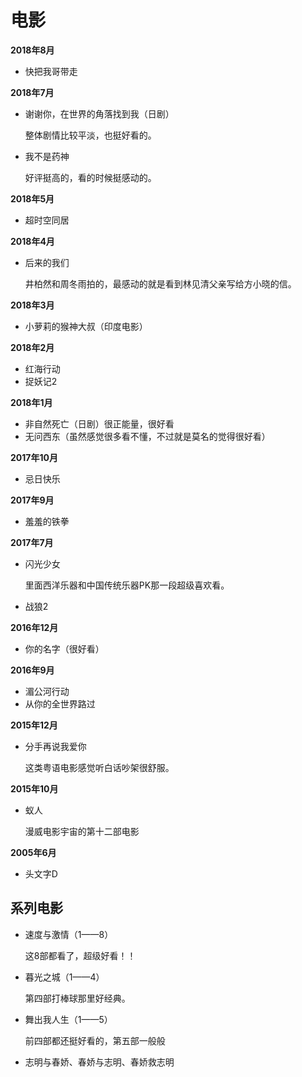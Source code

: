 # 电影 #
**2018年8月**

- 快把我哥带走

**2018年7月**

- 谢谢你，在世界的角落找到我（日剧）

	整体剧情比较平淡，也挺好看的。
- 我不是药神

	好评挺高的，看的时候挺感动的。

**2018年5月**

- 超时空同居

**2018年4月**

- 后来的我们

	井柏然和周冬雨拍的，最感动的就是看到林见清父亲写给方小晓的信。

**2018年3月**

- 小萝莉的猴神大叔（印度电影）

**2018年2月**

- 红海行动
- 捉妖记2

**2018年1月**

- 非自然死亡（日剧）很正能量，很好看
- 无问西东（虽然感觉很多看不懂，不过就是莫名的觉得很好看）


**2017年10月**

- 忌日快乐

**2017年9月**

- 羞羞的铁拳

**2017年7月**

- 闪光少女

	里面西洋乐器和中国传统乐器PK那一段超级喜欢看。
- 战狼2

**2016年12月**

- 你的名字（很好看）

**2016年9月**

- 湄公河行动
- 从你的全世界路过

**2015年12月**

- 分手再说我爱你

	这类粤语电影感觉听白话吵架很舒服。

**2015年10月**

- 蚁人

	漫威电影宇宙的第十二部电影

**2005年6月**

- 头文字D


## 系列电影 ##
- 速度与激情（1——8）

	这8部都看了，超级好看！！
- 暮光之城（1——4）

	第四部打棒球那里好经典。
- 舞出我人生（1——5）

	前四部都还挺好看的，第五部一般般
- 志明与春娇、春娇与志明、春娇救志明